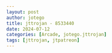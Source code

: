 ```yaml
---
layout: post
author: jotego
title: jttrojan - 8533440
date: 2024-07-12
categories: [Arcade, jotego.jttrojan]
tags: [jttrojan, jtpatreon]
---
```


